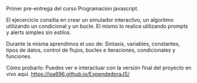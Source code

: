 Primer pre-entrega del curso Programacion javascript.

El ejecercicio consitia en crear un simulador interactivo, un algoritmo utilizando un condicional y un bucle.
El mismo lo realice utilizando prompts y alerts simples sin estilos.

Durante la misma aprendimos el uso de:
Sintaxis, variables, constantes, tipos de datos, control de flujos, bucles e iteraciones, condicionales y funciones.

Cómo probarlo: Puedes ver e interactuar con la versión final del proyecto en vivo aquí.
https://isa696.github.io/ExpendedoraJS/
